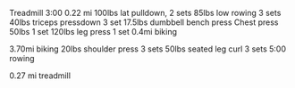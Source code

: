 Treadmill 3:00 0.22 mi
100lbs lat pulldown, 2 sets
85lbs low rowing 3 sets
40lbs triceps pressdown 3 set
17.5lbs dumbbell bench press
Chest press 50lbs 1 set
120lbs leg press 1 set
0.4mi biking

3.70mi biking
20lbs shoulder press 3 sets
50lbs seated leg curl 3 sets
5:00 rowing

0.27 mi treadmill